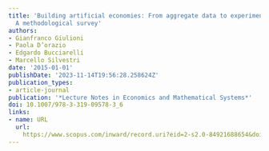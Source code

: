 ```yaml
---
title: 'Building artificial economies: From aggregate data to experimental microstructure.
  A methodological survey'
authors:
- Gianfranco Giulioni
- Paola D’orazio
- Edgardo Bucciarelli
- Marcello Silvestri
date: '2015-01-01'
publishDate: '2023-11-14T19:56:28.258624Z'
publication_types:
- article-journal
publication: '*Lecture Notes in Economics and Mathematical Systems*'
doi: 10.1007/978-3-319-09578-3_6
links:
- name: URL
  url: 
    https://www.scopus.com/inward/record.uri?eid=2-s2.0-84921688654&doi=10.1007%2f978-3-319-09578-3_6&partnerID=40&md5=55bcdc57f24fc38474f1fb793a99f364
---
```

